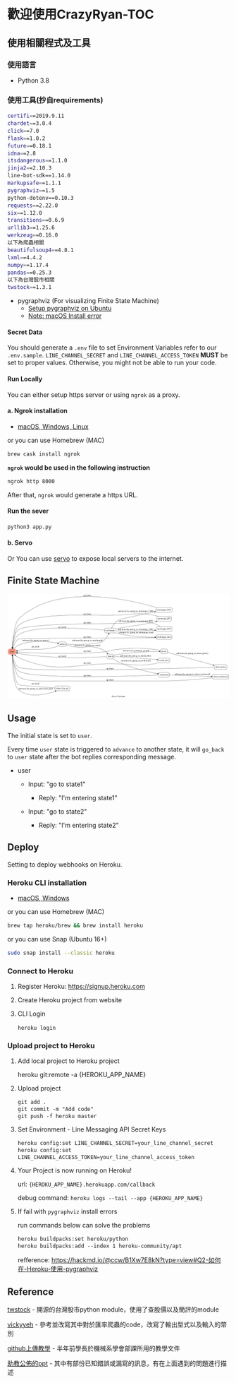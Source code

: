 # 歡迎使用CrazyRyan-TOC

## 使用相關程式及工具

### 使用語言
* Python 3.8
### 使用工具(抄自requirements)
```sh
certifi==2019.9.11
chardet==3.0.4
click==7.0
flask==1.0.2
future==0.18.1
idna==2.8
itsdangerous==1.1.0
jinja2==2.10.3
line-bot-sdk==1.14.0
markupsafe==1.1.1
pygraphviz==1.5
python-dotenv==0.10.3
requests==2.22.0
six==1.12.0
transitions==0.6.9
urllib3==1.25.6
werkzeug==0.16.0
以下為爬蟲相關
beautifulsoup4==4.8.1
lxml==4.4.2
numpy==1.17.4
pandas==0.25.3
以下為台灣股市相關
twstock==1.3.1
```

* pygraphviz (For visualizing Finite State Machine)
    * [Setup pygraphviz on Ubuntu](http://www.jianshu.com/p/a3da7ecc5303)
	* [Note: macOS Install error](https://github.com/pygraphviz/pygraphviz/issues/100)


#### Secret Data
You should generate a `.env` file to set Environment Variables refer to our `.env.sample`.
`LINE_CHANNEL_SECRET` and `LINE_CHANNEL_ACCESS_TOKEN` **MUST** be set to proper values.
Otherwise, you might not be able to run your code.

#### Run Locally
You can either setup https server or using `ngrok` as a proxy.

#### a. Ngrok installation
* [ macOS, Windows, Linux](https://ngrok.com/download)

or you can use Homebrew (MAC)
```sh
brew cask install ngrok
```

**`ngrok` would be used in the following instruction**

```sh
ngrok http 8000
```

After that, `ngrok` would generate a https URL.

#### Run the sever

```sh
python3 app.py
```

#### b. Servo

Or You can use [servo](http://serveo.net/) to expose local servers to the internet.


## Finite State Machine
![fsm](./fsm.png)

## Usage
The initial state is set to `user`.

Every time `user` state is triggered to `advance` to another state, it will `go_back` to `user` state after the bot replies corresponding message.

* user
	* Input: "go to state1"
		* Reply: "I'm entering state1"

	* Input: "go to state2"
		* Reply: "I'm entering state2"

## Deploy
Setting to deploy webhooks on Heroku.

### Heroku CLI installation

* [macOS, Windows](https://devcenter.heroku.com/articles/heroku-cli)

or you can use Homebrew (MAC)
```sh
brew tap heroku/brew && brew install heroku
```

or you can use Snap (Ubuntu 16+)
```sh
sudo snap install --classic heroku
```

### Connect to Heroku

1. Register Heroku: https://signup.heroku.com

2. Create Heroku project from website

3. CLI Login

	`heroku login`

### Upload project to Heroku

1. Add local project to Heroku project

	heroku git:remote -a {HEROKU_APP_NAME}

2. Upload project

	```
	git add .
	git commit -m "Add code"
	git push -f heroku master
	```

3. Set Environment - Line Messaging API Secret Keys

	```
	heroku config:set LINE_CHANNEL_SECRET=your_line_channel_secret
	heroku config:set LINE_CHANNEL_ACCESS_TOKEN=your_line_channel_access_token
	```

4. Your Project is now running on Heroku!

	url: `{HEROKU_APP_NAME}.herokuapp.com/callback`

	debug command: `heroku logs --tail --app {HEROKU_APP_NAME}`

5. If fail with `pygraphviz` install errors

	run commands below can solve the problems
	```
	heroku buildpacks:set heroku/python
	heroku buildpacks:add --index 1 heroku-community/apt
	```

	refference: https://hackmd.io/@ccw/B1Xw7E8kN?type=view#Q2-如何在-Heroku-使用-pygraphviz

## Reference
[twstock](https://twstock.readthedocs.io/zh_TW/latest/) - 開源的台灣股市python module，使用了查股價以及簡評的module

[vickyyeh](https://github.com/vickyyeh/Linebot9) - 參考並改寫其中對於匯率爬蟲的code，改寫了輸出型式以及輸入的幣別

[github上傳教學](https://docs.google.com/presentation/d/1y0xIJuEBSTnHCjQ9X1AsHUm_gFtOzrA66-vSgvQAFMc/edit#slide=id.p) - 半年前學長於機械系學會部課所用的教學文件

[助教公佈的ppt](https://docs.google.com/presentation/d/e/2PACX-1vThBHTe2iRVzvead5tBeqnshkhmE61j13rMOs8iwzGgodWheJNlOntg7hXuSlMEY-Ek1l7XA1rzM-xK/pub?start=false&loop=false&delayms=3000#slide=id.p1) - 其中有部份已知錯誤或漏寫的訊息，有在上面遇到的問題進行描述
<!--stackedit_data:
eyJoaXN0b3J5IjpbMTcyOTA4MDcxMCwxMTM5Njc2NjgyLDQ0Nj
k3NTQxXX0=
-->